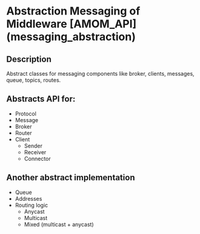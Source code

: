 # Abstraction Messaging of Middleware [AMOM_API] (messaging_abstraction)
## Description
Abstract classes for messaging components like broker, clients, messages, queue, topics, routes.

## Abstracts API for:
- Protocol
- Message
- Broker
- Router
- Client 
  - Sender
  - Receiver
  - Connector

## Another abstract implementation
- Queue
- Addresses
- Routing logic
  - Anycast
  - Multicast
  - Mixed (multicast + anycast) 